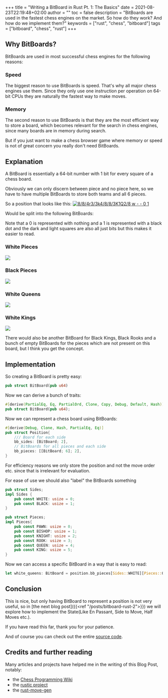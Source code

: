+++
title =  "Writing a BitBoard in Rust Pt. 1: The Basics"
date = 2021-08-23T22:19:48+02:00
author = ""
toc = false
description = "BitBoards are used in the fastest chess engines on the market. So how do they work? And how do we implement them?"
keywords = ["rust", "chess", "bitboard"]
tags = ["bitboard", "chess", "rust"]
+++


## Why BitBoards?

BitBoards are used in most successful chess engines for the following reasons:

### Speed

The biggest reason to use BitBoards is speed. That's why all major chess engines use them.
Since they only use one instruction per operation on 64-bit CPUs they are naturally the fastest way to make moves.

### Memory

The second reason to use BitBoards is that they are the most efficient way to store a board,
which becomes relevant for the search in chess engines, since many boards are in memory during search.

But if you just want to make a chess browser game where memory or speed is not of great concern you really don't need BitBoards.

## Explanation

A BitBoard is essentially a 64-bit number with 1 bit for every square of a chess board.

Obviously we can only discern between piece and no piece here, so we have to have multiple BitBoards to store both teams
and all 6 pieces.

So a position that looks like this:
[![8/8/4r3/3k4/8/8/3K1Q2/8 w - - 0 1](./images/chess_position_1.jpg)](https://lichess.org/editor/8/8/4r3/3k4/8/8/3K1Q2/8_w_-_-_0_1)

Would be split into the following BitBoards:

Note that a 0 is represented with nothing and a 1 is represented with a black dot and the dark and light squares are also all just bits but this makes it easier to read.

### White Pieces

![](./images/chess_position_1_pieces_0.png)

### Black Pieces

![](./images/chess_position_1_pieces_1.png)

### White Queens

![](./images/chess_position_1_white_queens.png)

### White Kings

![](./images/chess_position_1_white_kings.jpg)

There would also be another BitBoard for Black Kings, Black Rooks and a bunch of empty BitBoards for the pieces which are not present on this board, but I think you get the concept.

## Implementation

So creating a BitBoard is pretty easy:

```rust
pub struct BitBoard(pub u64)
```

Now we can derive a bunch of traits:

```rust
#[derive(PartialEq, Eq, PartialOrd, Clone, Copy, Debug, Default, Hash)]
pub struct BitBoard(pub u64);
```

Now we can represent a chess board using BitBoards:

```rust
#[derive(Debug, Clone, Hash, PartialEq, Eq)]
pub struct Position{
    /// Board for each side
    bb_sides: [BitBoard; 2],
    // BitBoards for all pieces and each side
    bb_pieces: [[BitBoard; 6]; 2],
}
```

For efficiency reasons we only store the position and not the move order etc. since that is irrelevant for evaluation.

For ease of use we should also "label" the BitBoards something

```rust
pub struct Sides;
impl Sides {
    pub const WHITE: usize = 0;
    pub const BLACK: usize = 1;
}

pub struct Pieces;
impl Pieces{
    pub const PAWN: usize = 0;
    pub const BISHOP: usize = 1;
    pub const KNIGHT: usize = 2;
    pub const ROOK: usize = 3;
    pub const QUEEN: usize = 4;
    pub const KING: usize = 5;
}
```

Now  we can access a specific BitBoard in a way that is easy to read:

```rust
let white_queens: BitBoard = position.bb_pieces[Sides::WHITE][Pieces::QUEEN]; 
```

## Conclusion

This is nice, but only having BitBoard to represent a position is not very useful, so in [the next blog post]({{<ref "/posts/bitboard-rust-2">}})
we will explore how to implement the State(Like En Passant, Side to Move, Half Moves etc.). 

If you have read this far, thank you for your patience.

And of course you can check out the entire [source code](https://github.com/Nereuxofficial/BitBoard).

## Credits and further reading

Many articles and projects have helped me in the writing of this Blog Post, notably:

- the [Chess Programming Wiki](https://www.chessprogramming.org/Bitboards)
- the [rustic project](https://rustic-chess.org/)
- the [rust-move-gen](https://github.com/peterellisjones/rust_move_gen)
